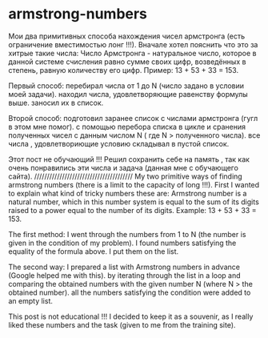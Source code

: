 # armstrong-numbers
Мои два примитивных способа нахождения чисел армстронга (есть ограничение вместимостью лонг !!!).
Вначале хотел пояснить что это за хитрые такие числа:
Число Армстронга - натуральное число, которое в данной системе счисления равно сумме своих цифр, возведённых в степень, равную количеству его цифр.
Пример:
13 + 53 + 33 = 153.

Первый способ:
перебирал числа от 1 до N (число задано в условии моей задачи).
находил числа, удовлетворяющие равенству формулы выше.
заносил их в список.

Второй способ:
подготовил заранее список с числами армстронга (гугл в этом мне помог).
с помощью перебора списка в цикле и сранения полученных чисел с данным числом N ( где N > полученного числа).
все числа , удовлетвориющие условию складывал в пустой список.

Этот пост не обучающий !!!
Решил сохранить себе на память , так как очень понравились эти числа и задача (данная мне с обучающего сайта).
                                ///////////////////////////////////////
My two primitive ways of finding armstrong numbers (there is a limit to the capacity of long !!!).
First I wanted to explain what kind of tricky numbers these are:
Armstrong number is a natural number, which in this number system is equal to the sum of its digits raised to a power equal to the number of its digits.
Example:
13 + 53 + 33 = 153.

The first method:
I went through the numbers from 1 to N (the number is given in the condition of my problem).
I found numbers satisfying the equality of the formula above.
I put them on the list.

The second way:
I prepared a list with Armstrong numbers in advance (Google helped me with this).
by iterating through the list in a loop and comparing the obtained numbers with the given number N (where N > the obtained number).
all the numbers satisfying the condition were added to an empty list.

This post is not educational !!!
I decided to keep it as a souvenir, as I really liked these numbers and the task (given to me from the training site).                               

